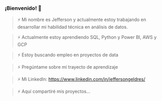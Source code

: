 ### ¡Bienvenido! 👋

> ⚡ Mi nombre es Jefferson y actualmente estoy trabajando en desarrollar mi habilidad técnica en análisis de datos.

> ⚡ Actualmente estoy aprendiendo SQL, Python y Power BI, AWS y GCP

> ⚡ Estoy buscando empleo en proyectos de data

> ⚡ Pregúntame sobre mi trayecto de aprendizaje

> ⚡ Mi LinkedIn: https://www.linkedin.com/in/jeffersongeldres/

> ⚡ Aquí compartiré mis proyectos...
